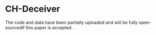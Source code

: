 # CH-Deceiver
The code and data have been partially uploaded and wiil be fully open-sourcedif this paper is accepted.
